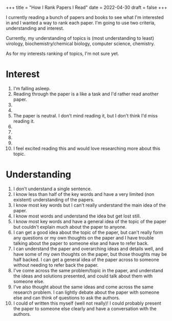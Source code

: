 +++
title = "How I Rank Papers I Read"
date = 2022-04-30
draft = false
+++

I currently reading a bunch of papers and books to see what I'm interested in and I wanted a way to rank each paper. I'm going to use two criteria, understanding and interest. 

Currently, my understanding of topics is (most understanding to least) virology, biochemistry/chemical biology, computer science, chemistry.

As for my interests ranking of topics, I'm not sure yet. 

# Interest
1. I'm falling asleep.
2. Reading through the paper is a like a task and I'd rather read another paper.
3. 
4. 
5. The paper is neutral. I don't mind reading it, but I don't think I'd miss reading it.
6. 
7. 
8. 
9. 
10. I feel excited reading this and would love researching more about this topic.

# Understanding
1. I don't understand a single sentence.
2. I know less than half of the key words and have a very limited (non existent) understanding of the papers.
3. I know most key words but I can't really understand the main idea of the paper.
4. I know most words and understand the idea but get lost still.
5. I know most key words and have a general idea of the topic of the paper but couldn't explain much about the paper to anyone.
6. I can get a good idea about the topic of the paper, but can't really form any questions or my own thoughts on the paper and I have trouble talking about the paper to someone else and have to refer back. 
7. I can understand the paper and overarching ideas and details well, and have some of my own thoughts on the paper, but those thoughts may be half backed. I can get a general idea of the paper across to someone without needing to refer back the paper.
8. I've come across the same problem/topic in the paper, and understand the ideas and solutions presented, and could talk about them with someone else.
9. I've also thought about the same ideas and come across the same research problem. I can lightly debate about the paper with someone else  and can think of questions to ask the authors.
10. I could of written this myself (well not really)! I could probably present the paper to someone else clearly and have a conversation with the authors.
